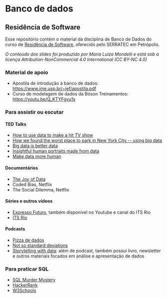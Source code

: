 # Banco de dados 
## Residência de Software

Esse repositório contém o material da disciplina de Banco de Dados do curso de [Residência de Software](http://serratec.org/residencia-de-software/), oferecido pelo SERRATEC em Petrópolis.

_O conteúdo dos slides foi produzido por Maria Luiza Mondelli e está sob a licença Attribution-NonCommercial 4.0 International (CC BY-NC 4.0)_

### Material de apoio

* Apostila de introdução à banco de dados: https://www.ime.usp.br/~jef/apostila.pdf
* Curso de modelagem de dados da Bóson Treinamentos: https://youtu.be/Q_KTYFgvu1s

### Para assistir ou escutar

#### TED Talks
* [How to use data to make a hit TV show](https://www.ted.com/talks/sebastian_wernicke_how_to_use_data_to_make_a_hit_tv_show/transcript#t-2927)
* [How we found the worst place to park in New York City -- using big data](https://www.ted.com/talks/ben_wellington_how_we_found_the_worst_place_to_park_in_new_york_city_using_big_data)
* [Big data is better data](https://www.ted.com/talks/kenneth_cukier_big_data_is_better_data)
* [Insightful human portraits made from data](https://www.ted.com/talks/r_luke_dubois_insightful_human_portraits_made_from_data)
* [Make data more human](https://www.ted.com/talks/jer_thorp_make_data_more_human)

#### Documentários
* [The Joy of Data](https://www.bbc.co.uk/programmes/b07lk6tj)
* Coded Bias, Netflix
* The Social Dilemma, Netflix

#### Séries e outros vídeos

* [Expresso Futuro](https://globoplay.globo.com/expresso-futuro/t/rs766THCX2/), também disponível no Youtube e canal do ITS Rio
* [ITS Rio](https://www.youtube.com/channel/UC61OfX5yfm-G8O1sZ7TKlGQ)

#### Podcasts
* [Pizza de dados](https://pizzadedados.com/)
* [Not so standard deviations](https://nssdeviations.com/)
* [Storytelling with data](https://www.storytellingwithdata.com/): além de podcast, também possui livro, newsletter e outros materiais focados em análise e apresentação de dados

### Para praticar SQL
* [SQL Murder Mystery](https://mystery.knightlab.com/)
* [HackerRank](https://www.hackerrank.com/)
* [W3Schools](https://www.w3schools.com/sql/default.asp)
